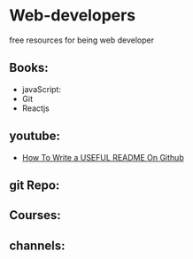 # Web-developers
free resources for being web developer

## Books:

 * javaScript:
 * Git
 * Reactjs

## youtube:
* [How To Write a USEFUL README On Github](https://www.youtube.com/watch?v=E6NO0rgFub4)

## git Repo:

## Courses:

## channels:


